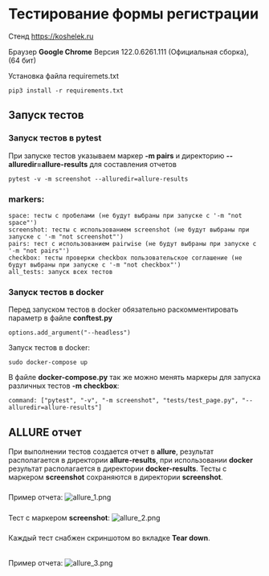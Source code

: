 # Тестирование формы регистрации
Стенд https://koshelek.ru 

Браузер __Google Chrome__ Версия 122.0.6261.111 (Официальная сборка), (64 бит)

Установка файла requiremets.txt
````
pip3 install -r requirements.txt
````
## Запуск тестов

### Запуск тестов в pytest
При запуске тестов указываем маркер __-m pairs__ и директорию __--alluredir=allure-results__
для составления отчетов
````
pytest -v -m screenshot --alluredir=allure-results
````
### markers:
````
space: тесты с пробелами (не будут выбраны при запуске с '-m "not space"')
screenshot: тесты с использованием screenshot (не будут выбраны при запуске с '-m "not screenshot"')
pairs: тест с использованием pairwise (не будут выбраны при запуске с '-m "not pairs"')
checkbox: тесты проверки checkbox пользовательское соглашение (не будут выбраны при запуске с '-m "not checkbox"')
all_tests: запуск всех тестов
````
### Запуск тестов в docker
Перед запуском тестов в docker обязательно раскомментировать параметр в файле __conftest.py__ 
````
options.add_argument("--headless")
````
Запуск тестов в docker:
````
sudo docker-compose up
````
В файле __docker-compose.py__ так же можно менять маркеры для запуска различных тестов __-m checkbox__:
````
command: ["pytest", "-v", "-m screenshot", "tests/test_page.py", "--alluredir=allure-results"]
````
## ALLURE отчет
При выполнении тестов создается отчет в __allure__, результат располагается в директории __allure-results__,
при использовании __docker__ результат располагается в директории __docker-results__.
Тесты с маркером __screenshot__ сохраняются в директории __screenshot__.
#####
Пример отчета:
![allure_1.png](/image/allure_1.png)
#####
Тест с маркером __screenshot__:
![allure_2.png](/image/allure_2.png)
#####
Каждый тест снабжен скриншотом во вкладке __Tear down__.
######
Пример отчета:
![allure_3.png](/image/allure_3.png)





